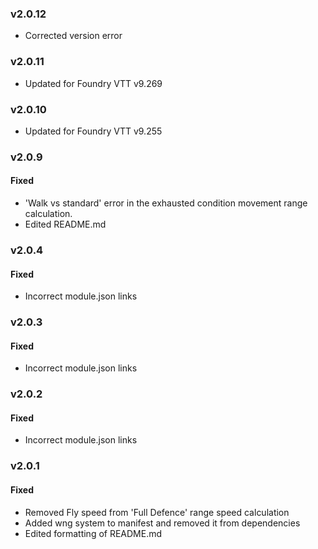 ### v2.0.12
- Corrected version error

### v2.0.11
-   Updated for Foundry VTT v9.269

### v2.0.10
-   Updated for Foundry VTT v9.255

### v2.0.9

#### Fixed
- 'Walk vs standard' error in the exhausted condition movement range calculation.
- Edited README.md

### v2.0.4

#### Fixed

- Incorrect module.json links

### v2.0.3

#### Fixed

- Incorrect module.json links

### v2.0.2

#### Fixed

- Incorrect module.json links

### v2.0.1

#### Fixed

- Removed Fly speed from 'Full Defence' range speed calculation
- Added wng system to manifest and removed it from dependencies
- Edited formatting of README.md
